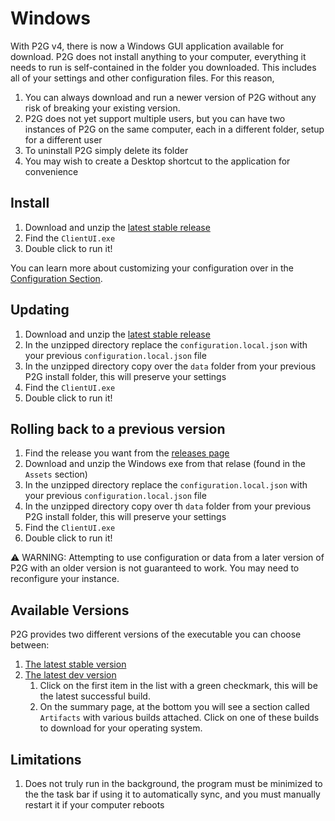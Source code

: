 
# Windows

With P2G v4, there is now a Windows GUI application available for download. P2G does not install anything to your computer, everything it needs to run is self-contained in the folder you downloaded.  This includes all of your settings and other configuration files.  For this reason,

1. You can always download and run a newer version of P2G without any risk of breaking your existing version.
1. P2G does not yet support multiple users, but you can have two instances of P2G on the same computer, each in a different folder, setup for a different user
1. To uninstall P2G simply delete its folder
1. You may wish to create a Desktop shortcut to the application for convenience

## Install

1. Download and unzip the [latest stable release](https://github.com/philosowaffle/peloton-to-garmin/releases)
1. Find the `ClientUI.exe`
1. Double click to run it!

You can learn more about customizing your configuration over in the [Configuration Section](../configuration/index.md).

## Updating

1. Download and unzip the [latest stable release](https://github.com/philosowaffle/peloton-to-garmin/releases)
1. In the unzipped directory replace the `configuration.local.json` with your previous `configuration.local.json` file
1. In the unzipped directory copy over the `data` folder from your previous P2G install folder, this will preserve your settings
1. Find the `ClientUI.exe`
1. Double click to run it!

## Rolling back to a previous version

1. Find the release you want from the [releases page](https://github.com/philosowaffle/peloton-to-garmin/releases)
1. Download and unzip the Windows exe from that relase (found in the `Assets` section)
1. In the unzipped directory replace the `configuration.local.json` with your previous `configuration.local.json` file
1. In the unzipped directory copy over th `data` folder from your previous P2G install folder, this will preserve your settings
1. Find the `ClientUI.exe`
1. Double click to run it!

⚠️ WARNING: Attempting to use configuration or data from a later version of P2G with an older version is not guaranteed to work. You may need to reconfigure your instance.

## Available Versions

P2G provides two different versions of the executable you can choose between:

1. [The latest stable version](https://github.com/philosowaffle/peloton-to-garmin/releases)
1. [The latest dev version](https://github.com/philosowaffle/peloton-to-garmin/actions/workflows/publish-latest.yaml)
    1. Click on the first item in the list with a green checkmark, this will be the latest successful build.
    1. On the summary page, at the bottom you will see a section called `Artifacts` with various builds attached. Click on one of these builds to download for your operating system.

## Limitations

1. Does not truly run in the background, the program must be minimized to the the task bar if using it to automatically sync, and you must manually restart it if your computer reboots
